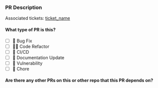 ### PR Description

Associated tickets: [ticket_name](replace_with_valid_link)

#### What type of PR is this?

- [ ] 🐛 Bug Fix
- [ ] 🧑‍💻 Code Refactor
- [ ] 🔁 CI/CD
- [ ] 📝 Documentation Update
- [ ] 📝 Vulnerability
- [ ] 📝 Chore

#### Are there any other PRs on this or other repo that this PR depends on?
